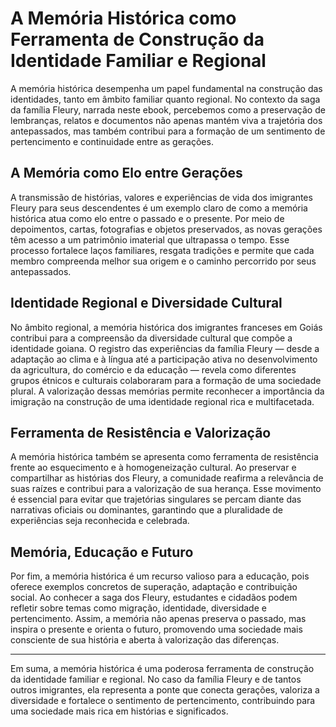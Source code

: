 # A Memória Histórica como Ferramenta de Construção da Identidade Familiar e Regional

A memória histórica desempenha um papel fundamental na construção das identidades, tanto em âmbito familiar quanto regional. No contexto da saga da família Fleury, narrada neste ebook, percebemos como a preservação de lembranças, relatos e documentos não apenas mantém viva a trajetória dos antepassados, mas também contribui para a formação de um sentimento de pertencimento e continuidade entre as gerações.

## A Memória como Elo entre Gerações

A transmissão de histórias, valores e experiências de vida dos imigrantes Fleury para seus descendentes é um exemplo claro de como a memória histórica atua como elo entre o passado e o presente. Por meio de depoimentos, cartas, fotografias e objetos preservados, as novas gerações têm acesso a um patrimônio imaterial que ultrapassa o tempo. Esse processo fortalece laços familiares, resgata tradições e permite que cada membro compreenda melhor sua origem e o caminho percorrido por seus antepassados.

## Identidade Regional e Diversidade Cultural

No âmbito regional, a memória histórica dos imigrantes franceses em Goiás contribui para a compreensão da diversidade cultural que compõe a identidade goiana. O registro das experiências da família Fleury — desde a adaptação ao clima e à língua até a participação ativa no desenvolvimento da agricultura, do comércio e da educação — revela como diferentes grupos étnicos e culturais colaboraram para a formação de uma sociedade plural. A valorização dessas memórias permite reconhecer a importância da imigração na construção de uma identidade regional rica e multifacetada.

## Ferramenta de Resistência e Valorização

A memória histórica também se apresenta como ferramenta de resistência frente ao esquecimento e à homogeneização cultural. Ao preservar e compartilhar as histórias dos Fleury, a comunidade reafirma a relevância de suas raízes e contribui para a valorização de sua herança. Esse movimento é essencial para evitar que trajetórias singulares se percam diante das narrativas oficiais ou dominantes, garantindo que a pluralidade de experiências seja reconhecida e celebrada.

## Memória, Educação e Futuro

Por fim, a memória histórica é um recurso valioso para a educação, pois oferece exemplos concretos de superação, adaptação e contribuição social. Ao conhecer a saga dos Fleury, estudantes e cidadãos podem refletir sobre temas como migração, identidade, diversidade e pertencimento. Assim, a memória não apenas preserva o passado, mas inspira o presente e orienta o futuro, promovendo uma sociedade mais consciente de sua história e aberta à valorização das diferenças.

---

Em suma, a memória histórica é uma poderosa ferramenta de construção da identidade familiar e regional. No caso da família Fleury e de tantos outros imigrantes, ela representa a ponte que conecta gerações, valoriza a diversidade e fortalece o sentimento de pertencimento, contribuindo para uma sociedade mais rica em histórias e significados.